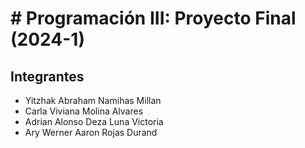 # # Programación III: Proyecto Final (2024-1)
## Integrantes 
* Yitzhak Abraham Namihas Millan
* Carla Viviana Molina Alvares
* Adrian Alonso Deza Luna Victoria
* Ary Werner Aaron Rojas Durand
